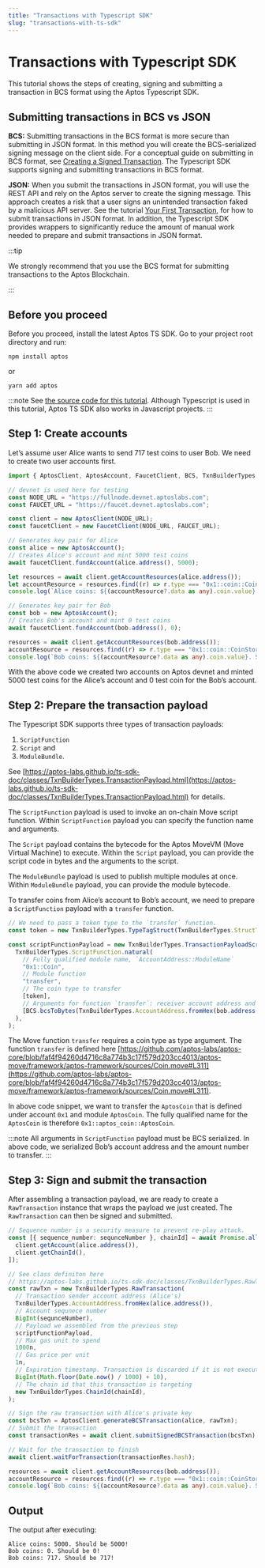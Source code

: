 ```yaml
---
title: "Transactions with Typescript SDK"
slug: "transactions-with-ts-sdk"
---
```


# Transactions with Typescript SDK

This tutorial shows the steps of creating, signing and submitting a transaction in BCS format using the Aptos Typescript SDK.

## Submitting transactions in BCS vs JSON

**BCS:** Submitting transactions in the BCS format is more secure than submitting in JSON format. In this method you will create the BCS-serialized signing message on the client side. For a conceptual guide on submitting in BCS format, see [Creating a Signed Transaction](../guides/sign-a-transaction.md). The Typescript SDK supports signing and submitting transactions in BCS format.

**JSON:** When you submit the transactions in JSON format, you will use the REST API and rely on the Aptos server to create the signing message. This approach creates a risk that a user signs an unintended transaction faked by a malicious API server. See the tutorial [Your First Transaction](../tutorials/first-transaction.md), for how to submit transactions in JSON format. In addition, the Typescript SDK provides wrappers to significantly reduce the amount of manual work needed to prepare and submit transactions in JSON format.

:::tip

We strongly recommend that you use the BCS format for submitting transactions to the Aptos Blockchain.

:::

## Before you proceed

Before you proceed, install the latest Aptos TS SDK. Go to your project root directory and run:

`npm install aptos`

or

`yarn add aptos`

:::note See [the source code for this tutorial](https://github.com/aptos-labs/aptos-core/blob/main/ecosystem/typescript/sdk/examples/typescript/bcs_transaction.ts). Although Typescript is used in this tutorial, Aptos TS SDK also works in Javascript projects. :::

## Step 1: Create accounts

Let’s assume user Alice wants to send 717 test coins to user Bob. We need to create two user accounts first.

```ts
import { AptosClient, AptosAccount, FaucetClient, BCS, TxnBuilderTypes } from "aptos";

// devnet is used here for testing
const NODE_URL = "https://fullnode.devnet.aptoslabs.com";
const FAUCET_URL = "https://faucet.devnet.aptoslabs.com";

const client = new AptosClient(NODE_URL);
const faucetClient = new FaucetClient(NODE_URL, FAUCET_URL);

// Generates key pair for Alice
const alice = new AptosAccount();
// Creates Alice's account and mint 5000 test coins
await faucetClient.fundAccount(alice.address(), 5000);

let resources = await client.getAccountResources(alice.address());
let accountResource = resources.find((r) => r.type === "0x1::coin::CoinStore<0x1::aptos_coin::AptosCoin>");
console.log(`Alice coins: ${(accountResource?.data as any).coin.value}. Should be 5000!`);

// Generates key pair for Bob
const bob = new AptosAccount();
// Creates Bob's account and mint 0 test coins
await faucetClient.fundAccount(bob.address(), 0);

resources = await client.getAccountResources(bob.address());
accountResource = resources.find((r) => r.type === "0x1::coin::CoinStore<0x1::aptos_coin::AptosCoin>");
console.log(`Bob coins: ${(accountResource?.data as any).coin.value}. Should be 0!`);
```

With the above code we created two accounts on Aptos devnet and minted 5000 test coins for the Alice’s account and 0 test coin for the Bob’s account.

## Step 2: Prepare the transaction payload

The Typescript SDK supports three types of transaction payloads:

1. `ScriptFunction`
2. `Script` and
3. `ModuleBundle`.

See [https://aptos-labs.github.io/ts-sdk-doc/classes/TxnBuilderTypes.TransactionPayload.html](https://aptos-labs.github.io/ts-sdk-doc/classes/TxnBuilderTypes.TransactionPayload.html) for details.

The `ScriptFunction` payload is used to invoke an on-chain Move script function. Within `ScriptFunction` payload you can specify the function name and arguments.

The `Script` payload contains the bytecode for the Aptos MoveVM (Move Virtual Machine) to execute. Within the `Script` payload, you can provide the script code in bytes and the arguments to the script.

The `ModuleBundle` payload is used to publish multiple modules at once. Within `ModuleBundle` payload, you can provide the module bytecode.

To transfer coins from Alice’s account to Bob’s account, we need to prepare a `ScriptFunction` payload with a `transfer` function.

```ts
// We need to pass a token type to the `transfer` function.
const token = new TxnBuilderTypes.TypeTagStruct(TxnBuilderTypes.StructTag.fromString("0x1::aptos_coin::AptosCoin"));

const scriptFunctionPayload = new TxnBuilderTypes.TransactionPayloadScriptFunction(
  TxnBuilderTypes.ScriptFunction.natural(
    // Fully qualified module name, `AccountAddress::ModuleName`
    "0x1::Coin",
    // Module function
    "transfer",
    // The coin type to transfer
    [token],
    // Arguments for function `transfer`: receiver account address and amount to transfer
    [BCS.bcsToBytes(TxnBuilderTypes.AccountAddress.fromHex(bob.address())), BCS.bcsSerializeUint64(717)],
  ),
);
```

The Move function `transfer` requires a coin type as type argument. The function `transfer` is defined here [https://github.com/aptos-labs/aptos-core/blob/faf4f94260d4716c8a774b3c17f579d203cc4013/aptos-move/framework/aptos-framework/sources/Coin.move#L311](https://github.com/aptos-labs/aptos-core/blob/faf4f94260d4716c8a774b3c17f579d203cc4013/aptos-move/framework/aptos-framework/sources/Coin.move#L311).

In above code snippet, we want to transfer the `AptosCoin` that is defined under account `0x1` and module `AptosCoin`. The fully qualified name for the `AptosCoin` is therefore `0x1::aptos_coin::AptosCoin`.

:::note All arguments in `ScriptFunction` payload must be BCS serialized. In above code, we serialized Bob’s account address and the amount number to transfer. :::

## Step 3: Sign and submit the transaction

After assembling a transaction payload, we are ready to create a `RawTransaction` instance that wraps the payload we just created. The `RawTransaction` can then be signed and submitted.

```ts
// Sequence number is a security measure to prevent re-play attack.
const [{ sequence_number: sequnceNumber }, chainId] = await Promise.all([
  client.getAccount(alice.address()),
  client.getChainId(),
]);

// See class definiton here
// https://aptos-labs.github.io/ts-sdk-doc/classes/TxnBuilderTypes.RawTransaction.html#constructor.
const rawTxn = new TxnBuilderTypes.RawTransaction(
  // Transaction sender account address (Alice's)
  TxnBuilderTypes.AccountAddress.fromHex(alice.address()),
  // Account sequnece number
  BigInt(sequnceNumber),
  // Payload we assembled from the previous step
  scriptFunctionPayload,
  // Max gas unit to spend
  1000n,
  // Gas price per unit
  1n,
  // Expiration timestamp. Transaction is discarded if it is not executed within 10 seconds from now.
  BigInt(Math.floor(Date.now() / 1000) + 10),
  // The chain id that this transaction is targeting
  new TxnBuilderTypes.ChainId(chainId),
);

// Sign the raw transaction with Alice's private key
const bcsTxn = AptosClient.generateBCSTransaction(alice, rawTxn);
// Submit the transaction
const transactionRes = await client.submitSignedBCSTransaction(bcsTxn);

// Wait for the transaction to finish
await client.waitForTransaction(transactionRes.hash);

resources = await client.getAccountResources(bob.address());
accountResource = resources.find((r) => r.type === "0x1::coin::CoinStore<0x1::aptos_coin::AptosCoin>");
console.log(`Bob coins: ${(accountResource?.data as any).coin.value}. Should be 717!`);
```

## Output

The output after executing:

```tsx
Alice coins: 5000. Should be 5000!
Bob coins: 0. Should be 0!
Bob coins: 717. Should be 717!
```
